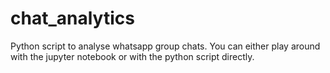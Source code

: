 # chat_analytics

Python script to analyse whatsapp group chats.
You can either play around with the jupyter notebook or with the python script directly.

